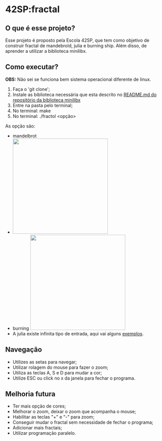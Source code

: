 # 42SP:fractal 


## O que é esse projeto?

Esse projeto é proposto pela Escola 42SP, que tem como objetivo de construir fractal de mandebrold, julia e burning ship. Além disso, de aprender a utilizar a biblioteca minilibx. 


## Como executar?

**OBS:**  Não sei se funciona bem sistema operacional diferente de  linux.
1. Faça o 'git clone';
2. Instale as biblioteca necessária que esta descrito no  [README.md do repositório da biblioteca minilibx](https://github.com/42Paris/minilibx-linux)
3.  Entre na pasta pelo terminal; 
4. No terminal:  make
5.  No terminal: ./fractol  <opção>

As opção são:
 - mandelbrot 
 - <img src= "./gif/mandelbrot.gif"  width="300" height="300" />
 - burning 
   <img src= "./gif/burning.gif"  width="300" height="300" />
 - A julia existe infinita tipo de entrada, aqui vai alguns  [exemplos](https://foul-iridium-45f.notion.site/Julia-Exemplo-8858fb50e7db4cada188e02d2eef8fb8).  

## Navegação 

 - Utilizes as setas para navegar;
 - Utilizar rolagem do mouse para fazer o zoom;
 - Utiliza as teclas A, S e D para mudar a cor;
 - Utilize ESC ou click no x da janela para fechar o programa.


## Melhoria futura 

 - Ter mais opção de cores;
 - Melhorar o zoom, deixar o zoom que acompanha o mouse;
 - Habilitar as teclas "+" e "-" para zoom;
 - Conseguir mudar o fractal sem necessidade de fechar o programa;
 - Adicionar mais fractais;
 - Utilizar programação paralelo. 




